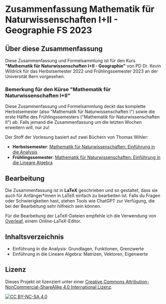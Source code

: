 # Zusammenfassung Mathematik für Naturwissenschaften I+II - Geographie FS 2023

## Über diese Zusammenfassung

Diese Zusammenfassung und Formelsammlung ist für den Kurs **"Mathematik für Naturwissenschaften I+II - Geographie"** von PD Dr. Kevin Wildrick für das Herbstsemester 2022 und Frühlingssemester 2023 an der Universität Bern vorgesehen. 

### Bemerkung für den Kürse "Mathematik für Naturwissenschaften I+II"

Diese Zusammenfassung und Formelsammlung deckt das komplette Herbstsemester (also "Mathematik für Naturwissenschaften I") sowie die erste Hälfte des Frühlingssemesters ("Mathematik für Naturwissenschaften II") ab. Falls jemand die Zusammenfassung um die letzten Wochen erweitern will, nur zu!

Der Stoff der Vorlesung basiert auf zwei Büchern von Thomas Wihler:

- **Herbstsemester**: [Mathematik für Naturwissenschaften: Einführung in die Analysis](https://www.utb.de/doi/book/10.36198/9783825236359)
- **Frühlingssemester**: [Mathematik für Naturwissenschaften: Einführung in die Lineare Algebra](https://www.utb.de/doi/book/10.36198/9783825236366)

## Bearbeitung

Die Zusammenfassung ist in **LaTeX** geschrieben und so gestaltet, dass sie auch für Anfänger*innen in LaTeX einfach zu bearbeiten ist. Falls du Fragen oder Schwierigkeiten hast, stehen Tools wie ChatGPT zur Verfügung, die bei der Bearbeitung sehr hilfreich sein können.

Für die Bearbeitung der LaTeX-Dateien empfehle ich die Verwendung von [Overleaf](https://overleaf.com), einem Online-LaTeX-Editor.

## Inhaltsverzeichnis

- Einführung in die Analysis: Grundlagen, Funktionen, Grenzwerte
- Einführung in die Lineare Algebra: Matrizen, Vektoren, Eigenwerte

## Lizenz

Dieses Projekt ist lizenziert unter einer [Creative Commons Attribution-NonCommercial-ShareAlike 4.0 International Lizenz](https://creativecommons.org/licenses/by-nc-sa/4.0/).

[![CC BY-NC-SA 4.0][cc-by-nc-sa-shield]][cc-by-nc-sa]

[cc-by-nc-sa]: https://creativecommons.org/licenses/by-nc-sa/4.0/
[cc-by-nc-sa-shield]: https://img.shields.io/badge/License-CC%20BY--NC--SA%204.0-lightgrey.svg

